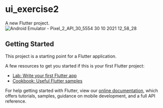 # ui_exercise2

A new Flutter project.
![Android Emulator - Pixel_2_API_30_5554 30 10 2021 12_58_28](https://user-images.githubusercontent.com/80425427/141315192-b6b5f47f-1f84-4451-af32-e69ca1a41b92.png)
## Getting Started


This project is a starting point for a Flutter application.

A few resources to get you started if this is your first Flutter project:

- [Lab: Write your first Flutter app](https://flutter.dev/docs/get-started/codelab)
- [Cookbook: Useful Flutter samples](https://flutter.dev/docs/cookbook)

For help getting started with Flutter, view our
[online documentation](https://flutter.dev/docs), which offers tutorials,
samples, guidance on mobile development, and a full API reference.
